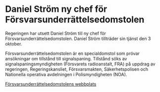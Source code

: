 # Daniel Ström ny chef för Försvarsunderrättelsedomstolen

Regeringen har utsett Daniel Ström till ny chef för Försvarsunderrättelsedomstolen. Daniel Ström tillträder sin tjänst den 3 oktober.

Försvarsunderrättelsedomstolen är en specialdomstol som prövar ansökningar om tillstånd till signalspaning. Tillstånd söks av signalspaningsmyndigheten (Försvarets radioanstalt, FRA) på uppdrag av regeringen, Regeringskansliet, Försvarsmakten, Säkerhetspolisen och Nationella operativa avdelningen i Polismyndigheten (NOA).

[Försvarsunderrättelsedomstolens webbplats](https://www.undom.se/)
